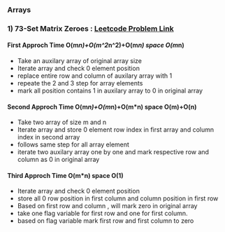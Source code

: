 
### Arrays
 ### 1) 73-Set Matrix Zeroes : [Leetcode Problem Link](https://leetcode.com/problems/set-matrix-zeroes/)
  #### First Approch Time O(m*n)+O(m^2*n^2)+O(m*n) space O(m*n)
  * Take an auxilary array of original array size
  * Iterate array and check 0 element position
  * replace entire row and column of auxilary array with 1
  * repeate the 2 and 3 step for array elements
  * mark all position contains 1 in auxilary array to 0 in original array 

  #### Second Approch Time O(m*n)+O(m*n)+O(m*n) space O(m)+O(n)
  * Take two array of size m and n
  * Iterate array and store 0 element row index in first array and column index in second array
  * follows same step for all array element
  * iterate two auxilary array one by one and mark respective row and column as 0 in original array

   #### Third Approch Time O(m*n) space O(1)
   * Iterate array and check 0 element position
   * store all 0 row position in first column and column position in first row
   * Based on first row and column , will mark zero in original array
   * take one flag variable for first row and one for first column.
   * based on flag variable mark first row and first column to zero 
